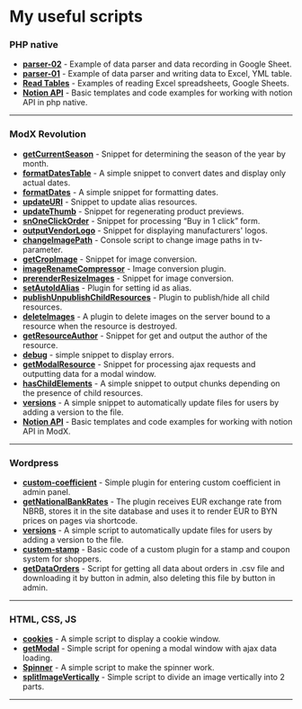 # My useful scripts
### PHP native
* **[parser-02](./php-native/parser-02)** - Example of data parser and data recording in Google Sheet.
* **[parser-01](./php-native/parser-01)** - Example of data parser and writing data to Excel, YML table.
* **[Read Tables](./php-native/readTables)** - Examples of reading Excel spreadsheets, Google Sheets.
* **[Notion API](./php-native/notion-api)** - Basic templates and code examples for working with notion API in php native.
___

### ModX Revolution
* **[getCurrentSeason](./modx-revolution/snippets/getCurrentSeason.php)** - Snippet for determining the season of the year by month.
* **[formatDatesTable](./modx-revolution/snippets/formatDatesTable.php)** - A simple snippet to convert dates and display only actual dates.
* **[formatDates](./modx-revolution/snippets/formatDates.php)** - A simple snippet for formatting dates.
* **[updateURI](./modx-revolution/snippets/updateURI.php)** - Snippet to update alias resources.
* **[updateThumb](./modx-revolution/snippets/updateThumb.php)** - Snippet for regenerating product previews.
* **[snOneClickOrder](./modx-revolution/snippets/snOneClickOrder.php)** - Snippet for processing “Buy in 1 click” form.
* **[outputVendorLogo](./modx-revolution/snippets/outputVendorLogo.php)** - Snippet for displaying manufacturers' logos.
* **[changeImagePath](./modx-revolution/console/changeImagePath.php)** - Console script to change image paths in tv-parameter.
* **[getCropImage](./modx-revolution/plugins/resizeImages/getCropImage.php)** - Snippet for image conversion.
* **[imageRenameCompressor](./modx-revolution/plugins/resizeImages/imageRenameCompressor.php)** - Image conversion plugin.
* **[prerenderResizeImages](./modx-revolution/plugins/resizeImages/prerenderResizeImages.php)** - Snippet for image conversion.
* **[setAutoIdAlias](./modx-revolution/plugins/setAutoIdAlias.php)** - Plugin for setting id as alias.
* **[publishUnpublishChildResources](./modx-revolution/plugins/publishUnpublishChildResources.php)** - Plugin to publish/hide all child resources.
* **[deleteImages](./modx-revolution/plugins/deleteImages.php)** - A plugin to delete images on the server bound to a resource when the resource is destroyed.
* **[getResourceAuthor](./modx-revolution/snippets/getResourceAuthor.php)** - Snippet for get and output the author of the resource.
* **[debug](./modx-revolution/snippets/debug.php)** - simple snippet to display errors.
* **[getModalResource](./modx-revolution/snippets/getModalResource.php)** - Snippet for processing ajax requests and outputting data for a modal window.
* **[hasChildElements](./modx-revolution/snippets/versions.php)** - A simple snippet to output chunks depending on the presence of child resources.
* **[versions](./modx-revolution/snippets/versions.php)** - A simple snippet to automatically update files for users by adding a version to the file.
* **[Notion API](./modx-revolution/notion-api)** - Basic templates and code examples for working with notion API in ModX.

___

### Wordpress
* **[custom-coefficient](/wordpress/custom-coefficient.php)** - Simple plugin for entering custom coefficient in admin panel.
* **[getNationalBankRates](/wordpress/getNationalBankRates.php)** - The plugin receives EUR exchange rate from NBRB, stores it in the site database and uses it to render EUR to BYN prices on pages via shortcode.
* **[versions](/wordpress/versions.php)** - A simple script to automatically update files for users by adding a version to the file.
* **[custom-stamp](/wordpress/custom-stamp.php)** - Basic code of a custom plugin for a stamp and coupon system for shoppers.
* **[getDataOrders](/wordpress/getDataOrders)** - Script for getting all data about orders in .csv file and downloading it by button in admin, also deleting this file by button in admin.
___

### HTML, CSS, JS
* **[cookies](./html-css-js/cookies.js)** - A simple script to display a cookie window.
* **[getModal](./html-css-js/getModal.js)** - Simple script for opening a modal window with ajax data loading.
* **[Spinner](./html-css-js/spinner.js)** - A simple script to make the spinner work.
* **[splitImageVertically](./html-css-js/splitImageVertically.js)** - Simple script to divide an image vertically into 2 parts.
___
